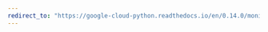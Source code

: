 ```yaml
---
redirect_to: "https://google-cloud-python.readthedocs.io/en/0.14.0/monitoring-resource.html"
---
```

